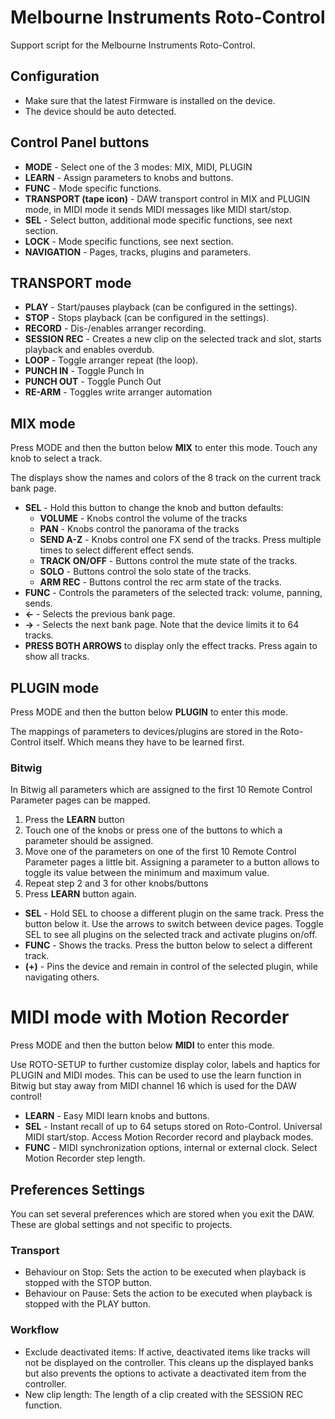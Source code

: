 # Melbourne Instruments Roto-Control

Support script for the Melbourne Instruments Roto-Control.

## Configuration

* Make sure that the latest Firmware is installed on the device.
* The device should be auto detected.

## Control Panel buttons

* **MODE** - Select one of the 3 modes: MIX, MIDI, PLUGIN
* **LEARN** - Assign parameters to knobs and buttons.
* **FUNC** - Mode specific functions.
* **TRANSPORT (tape icon)** - DAW transport control in MIX and PLUGIN mode, in MIDI mode it sends MIDI messages like MIDI start/stop.
* **SEL** - Select button, additional mode specific functions, see next section.
* **LOCK** - Mode specific functions, see next section.
* **NAVIGATION** - Pages, tracks, plugins and parameters.

## TRANSPORT mode

* **PLAY** - Start/pauses playback (can be configured in the settings).
* **STOP** - Stops playback (can be configured in the settings).
* **RECORD** - Dis-/enables arranger recording.
* **SESSION REC** - Creates a new clip on the selected track and slot, starts playback and enables overdub.
* **LOOP** - Toggle arranger repeat (the loop).
* **PUNCH IN** - Toggle Punch In
* **PUNCH OUT** - Toggle Punch Out
* **RE-ARM** - Toggles write arranger automation

## MIX mode

Press MODE and then the button below **MIX** to enter this mode. Touch any knob to select a track.

The displays show the names and colors of the 8 track on the current track bank page.

* **SEL** - Hold this button to change the knob and button defaults:
    * **VOLUME** - Knobs control the volume of the tracks
    * **PAN** - Knobs control the panorama of the tracks
    * **SEND A-Z** - Knobs control one FX send of the tracks. Press multiple times to select different effect sends.
    * **TRACK ON/OFF** - Buttons control the mute state of the tracks.
    * **SOLO** - Buttons control the solo state of the tracks.
    * **ARM REC** - Buttons control the rec arm state of the tracks.
* **FUNC** - Controls the parameters of the selected track: volume, panning, sends.
* **<-** - Selects the previous bank page.
* **->** - Selects the next bank page. Note that the device limits it to 64 tracks.
* **PRESS BOTH ARROWS** to display only the effect tracks. Press again to show all tracks.

## PLUGIN mode

Press MODE and then the button below **PLUGIN** to enter this mode.

The mappings of parameters to devices/plugins are stored in the Roto-Control itself. Which means they have to be learned first.

### Bitwig

In Bitwig all parameters which are assigned to the first 10 Remote Control Parameter pages can be mapped.

1. Press the **LEARN** button
2. Touch one of the knobs or press one of the buttons to which a parameter should be assigned.
3. Move one of the parameters on one of the first 10 Remote Control Parameter pages a little bit. Assigning a parameter to a button allows to toggle its value between the minimum and maximum value.
4. Repeat step 2 and 3 for other knobs/buttons
5. Press **LEARN** button again.

* **SEL** - Hold SEL to choose a different plugin on the same track. Press the button below it. Use the arrows to switch between device pages. Toggle SEL to see all plugins on the selected track and activate plugins on/off.
* **FUNC** - Shows the tracks. Press the button below to select a different track.
* **(+)** - Pins the device and remain in control of the selected plugin, while navigating others.

# MIDI mode with Motion Recorder

Press MODE and then the button below **MIDI** to enter this mode.

Use ROTO-SETUP to further customize display color, labels and haptics for PLUGIN and MIDI modes. 
This can be used to use the learn function in Bitwig but stay away from MIDI channel 16 which is used for the DAW control!

* **LEARN** - Easy MIDI learn knobs and buttons.
* **SEL** - Instant recall of up to 64 setups stored on Roto-Control. Universal MIDI start/stop. Access Motion Recorder record and playback modes.
* **FUNC** - MIDI synchronization options, internal or external clock. Select Motion Recorder step length.


## Preferences Settings

You can set several preferences which are stored when you exit the DAW. These are global settings and not specific to projects.

### Transport

* Behaviour on Stop: Sets the action to be executed when playback is stopped with the STOP button.
* Behaviour on Pause: Sets the action to be executed when playback is stopped with the PLAY button.

### Workflow

* Exclude deactivated items: If active, deactivated items like tracks will not be displayed on the controller. This cleans up the displayed banks but also prevents the options to activate a deactivated item from the controller.
* New clip length: The length of a clip created with the SESSION REC function.

<div style="page-break-after: always; visibility: hidden"> 
\pagebreak 
</div>
